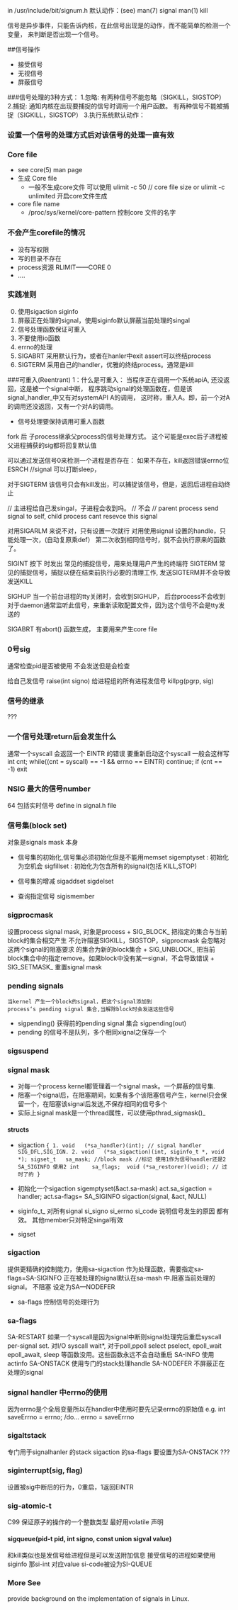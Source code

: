 in /usr/include/bit/signum.h
默认动作：(see) man(7) signal man(1) kill

信号是异步事件，只能告诉内核，在此信号出现是的动作，而不能简单的检测一个变量， 来判断是否出现一个信号。

##信号操作
+   接受信号
+   无视信号
+   屏蔽信号

###信号处理的3种方式：
1.忽略: 有两种信号不能忽略（SIGKILL，SIGSTOP）
2.捕捉: 通知内核在出现要捕捉的信号时调用一个用户函数。
有两种信号不能被捕捉（SIGKILL，SIGSTOP）
3.执行系统默认动作：

### 设置一个信号的处理方式后对该信号的处理一直有效

### Core file 
+   see core(5) man page
+   生成 Core file
    +   一般不生成core文件 可以使用 ulimit -c 50 // core file size 
        or ulimit -c unlimited 开启core文件生成
+   core file name
    +   /proc/sys/kernel/core-pattern 控制core 文件的名字

### 不会产生corefile的情况
+   没有写权限
+   写的目录不存在
+   process资源 RLIMIT——CORE 0
+   ....

### 实践准则
0.  使用sigaction siginfo
1.  屏蔽正在处理的signal，使用siginfo默认屏蔽当前处理的singal
2.  信号处理函数保证可重入
3.  不要使用io函数
4.  errno的处理
5.  SIGABRT 采用默认行为，或者在hanler中exit assert可以终结process
6.  SIGTERM 采用自己的handler，优雅的终结process。通常是kill


###可重入(Reentrant)
1：什么是可重入：
当程序正在调用一个系统apiA, 还没返回，这是被一个signal中断，
程序跳动signal的处理函数在，但是该signal_handler_中又有对systemAPI A的调用，
这时称，重入A。即，前一个对A的调用还没返回，又有一个对A的调用。
+   信号处理要保持调用可重人函数


fork 后 子process继承父process的信号处理方式。 
这个可能是exec后子进程被父进程捕获的sig都将回复默认值


可以通过发送信号0来检测一个进程是否存在： 如果不存在，kill返回错误errno位ESRCH
//signal 可以打断sleep，


对于SIGTERM 该信号只会有kill发出，可以捕捉该信号，但是，返回后进程自动终止

// 主进程给自己发singal，子进程会收到吗。
// 不会
// parent process send signal to self,  child process cant resevce this signal

对用SIGARLM 来说不对，只有设置一次就行
对用使用signal 设置的handle，只能处理一次，(自动复原乘def）
第二次收到相同信号时，就不会执行原来的函数了。

SIGINT 按下<C-c> 时发出 常见的捕捉信号，用来处理用户产生的终端符
SIGTERM 常见的捕捉信号，捕捉以便在结束前执行必要的清理工作, 发送SIGTERM并不会导致发送KILL

SIGHUP 当一个前台进程的tty关闭时，会收到SIGHUP， 后台process不会收到
对于daemon通常监听此信号，来重新读取配置文件，因为这个信号不会是tty发送的

SIGABRT 有abort() 函数生成， 主要用来产生core file

### 0号sig
通常检查pid是否被使用 不会发送但是会检查

给自己发信号 raise(int signo) 
给进程组的所有进程发信号
	killpg(pgrp, sig)

### 信号的继承
???

### 一个信号处理return后会发生什么
通常一个syscall 会返回一个 EINTR 的错误
要重新启动这个syscall 一般会这样写
int cnt;
while((cnt = syscall) == -1 && errno == EINTR)
    continue;
if (cnt == -1)
    exit

### NSIG 最大的信号number
64 包括实时信号 define in signal.h file

### 信号集(block set)
对象是signals mask 本身
+   信号集的初始化,信号集必须初始化但是不能用memset
	sigemptyset : 初始化为空机会
    sigfillset  : 初始化为包含所有的signal(包括 KILL,STOP)
+   信号集的增减
	sigaddset
	sigdelset

+   查询指定信号
	sigismember

###   sigprocmask
设置process signal mask, 对象是process
    +   SIG_BLOCK_ 把指定的集合与当前block的集合相交产生
    不允许阻塞SIGKILL，SIGSTOP，sigprocmask 会忽略对这两个signal的阻塞要求 
    的集合为新的block集合
    +   SIG_UNBLOCK_ 把当前block集合中的指定remove。如果block中没有某一signal，不会导致错误
    +   SIG_SETMASK_ 重置signal mask

### pending signals
    当kernel 产生一个block的signal，把这个signal添加到
    process‘s pending signal 集合,当解除block时会发送这些信号
+   sigpending() 获得前的pending signal 集合 sigpending(out)
+   pending 的信号不是队列，多个相同xignal之保存一个

### sigsuspend

### signal mask
+   对每一个process kernel都管理着一个signal mask。一个屏蔽的信号集.
+   阻塞一个signal后，在阻塞期间，如果有多个该阻塞信号产生，kernel只会保留一个，在阻塞该signal后发送,不保存相同的信号多个
+   实际上signal mask是一个thread属性，可以使用pthrad_sigmask()_

#### structs
+   sigaction `{
	      1. void	(*sa_handler)(int); // signal handler SIG_DFL,SIG_IGN.
	      2. void	(*sa_sigaction)(int, siginfo_t *, void *);
	       sigset_t   sa_mask; //block mask
           //标记 使用1作为信号handler还是2 SA_SIGINFO 使用2
	       int	  sa_flags; 
	       void	(*sa_restorer)(void); // 过时了的
        }
`
+   初始化一个sigaction
    sigemptyset(&act.sa-mask)
    act.sa_sigaction = handler;
    act.sa-flags= SA_SIGINFO
    sigaction(signal, &act, NULL)

+   siginfo_t_
    对所有signal si_signo
                 si_errno
                 si_code  说明信号发生的原因
                 都有效。 其他member只对特定singal有效
+   sigset

### sigaction
提供更精确的控制能力，使用sa-sigaction 作为处理函数，需要指定sa-flags=SA-SIGINFO
正在被处理的signal默认在sa-mash 中.阻塞当前处理的signal。 
不阻塞 设定为SA—NODEFER
+   sa-flags 控制信号的处理行为

### sa-flags
SA-RESTART 如果一个syscall是因为signal中断则signal处理完后重启syscall
    per-signal set. 对I/O syscall wait*, 
    对于poll,ppoll select pselect, epoll_wait epoll_await, sleep 
    等函数没用。这些函数永远不会自动重启
SA-INFO 使用actinfo
SA-ONSTACK 使用专门的stack处理handle
SA-NODEFER 不屏蔽正在处理的signal

### signal handler 中errno的使用
因为errno是个全局变量所以在handler中使用时要先记录errno的原始值
e.g. int saveErrno = errno; /do... errno = saveErrno

### sigaltstack 
专门用于signalhanler 的stack
sigaction 的sa-flags 要设置为SA-ONSTACK
???
### siginterrupt(sig, flag)
设置被sig中断后的行为，0重启，1返回EINTR

### sig-atomic-t
C99 保证原子的操作的一个整数类型
最好用volatile 声明

#### sigqueue(pid-t pid, int signo, const union sigval value)
和kill类似也是发信号给进程但是可以发送附加信息
接受信号的进程如果使用siginfo 那si-int 对应value si-code被设为SI-QUEUE

### More See
provide background on the implementation of signals in Linux.
